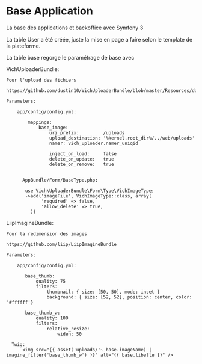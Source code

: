 Base Application
=============================

La base des applications et backoffice avec Symfony 3

La table User a été créée, juste la mise en page a faire selon le template de la plateforme.

La table base regorge le paramétrage de base avec

 VichUploaderBundle:

    Pour l'upload des fichiers

    https://github.com/dustin10/VichUploaderBundle/blob/master/Resources/doc/index.md

    Parameters:

        app/config/config.yml:

            mappings:
                base_image:
                    uri_prefix:         /uploads
                    upload_destination: '%kernel.root_dir%/../web/uploads'
                    namer: vich_uploader.namer_uniqid

                    inject_on_load:     false
                    delete_on_update:   true
                    delete_on_remove:   true


          AppBundle/Form/BaseType.php:

           use Vich\UploaderBundle\Form\Type\VichImageType;
           ->add('imageFile', VichImageType::class, array(
                 'required' => false,
                 'allow_delete' => true,
             ))

 LiipImagineBundle:

    Pour la redimension des images

    https://github.com/liip/LiipImagineBundle

    Parameters:

        app/config/config.yml:

           base_thumb:
               quality: 75
               filters:
                   thumbnail: { size: [50, 50], mode: inset }
                   background: { size: [52, 52], position: center, color: '#ffffff'}

           base_thumb_w:
               quality: 100
               filters:
                   relative_resize:
                       widen: 50

      Twig:
          <img src="{{ asset('uploads/'~ base.imageName) | imagine_filter('base_thumb_w') }}" alt="{{ base.libelle }}" />
